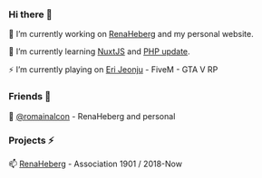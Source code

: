 ### Hi there 👋
🔭 I’m currently working on [RenaHeberg](https://github.com/orgs/RenaHeberg/people?ref=Erioushy) and my personal website.

🌱 I’m currently learning [NuxtJS](https://fr.nuxtjs.org/guide/installation/?ref=Erioushy) and [PHP update](https://www.php.net/?ref=Erioushy).

⚡ I’m currently playing on [Eri Jeonju](https://github.com/fr-rp/eri.j/?ref=Erioushy) - FiveM - GTA V RP

### Friends 👯
💬 [@romainalcon](https://github.com/romainalcon?ref=Erioushy) - RenaHeberg and personal

### Projects ⚡
📫 [RenaHeberg](https://github.com/orgs/RenaHeberg/people?ref=Erioushy) - Association 1901 / 2018-Now

<!--
**erioushy/erioushy** is a ✨ _special_ ✨ repository because its `README.md` (this file) appears on your GitHub profile.

Here are some ideas to get you started:

- 🔭 I’m currently working on ...
- 🌱 I’m currently learning ...
- 👯 I’m looking to collaborate on ...
- 🤔 I’m looking for help with ...
- 💬 Ask me about ...
- 📫 How to reach me: ...
- 😄 Pronouns: ...
- ⚡ Fun fact: ...
-->
